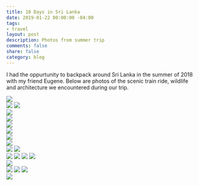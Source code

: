 ```yaml
---
title: 10 Days in Sri Lanka
date: 2019-01-22 00:00:00 -04:00
tags:
- travel
layout: post
description: Photos from summer trip
comments: false
share: false
category: blog
---
```


I had the oppurtunity to backpack around Sri Lanka in the summer of 2018 with my friend Eugene. Below are photos of the scenic train ride, wildlife and architecture we encountered during our trip. 

![](/assets/eles.jpg)	
![](/assets/eugene.jpg)	
![](/assets/eugene2.jpg)	
![](/assets/eugene3.jpg)	
![](/assets/family1.jpg)	
![](/assets/mothers.jpg)	
![](/assets/mothers2.jpg)	
![](/assets/music.jpg)	
![](/assets/back.jpg)	
![](/assets/selfie.jpg)	
![](/assets/trainfog.jpg)	
![](/assets/traingrass.jpg)	
![](/assets/trainrear.jpg)
![](/assets/traindoor.jpg)
![](/assets/cowtrain.jpg)	
![](/assets/bus2.jpg)	
![](/assets/night.jpg)
![](/assets/nonoise.jpg)
![](/assets/rock.jpg)	
![](/assets/last.jpg)	
